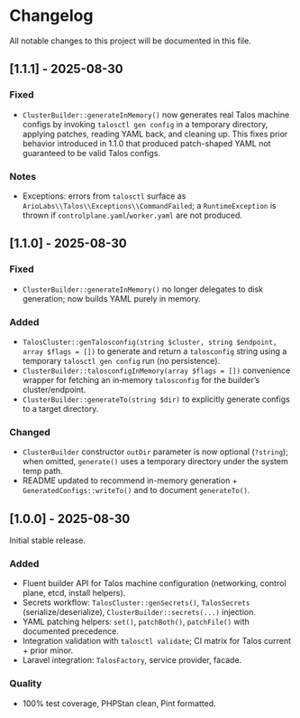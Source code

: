 # Changelog

All notable changes to this project will be documented in this file.

## [1.1.1] - 2025-08-30

### Fixed
- `ClusterBuilder::generateInMemory()` now generates real Talos machine configs by invoking `talosctl gen config` in a temporary directory, applying patches, reading YAML back, and cleaning up. This fixes prior behavior introduced in 1.1.0 that produced patch-shaped YAML not guaranteed to be valid Talos configs.

### Notes
- Exceptions: errors from `talosctl` surface as `ArioLabs\\Talos\\Exceptions\\CommandFailed`; a `RuntimeException` is thrown if `controlplane.yaml`/`worker.yaml` are not produced.

## [1.1.0] - 2025-08-30

### Fixed
- `ClusterBuilder::generateInMemory()` no longer delegates to disk generation; now builds YAML purely in memory.

### Added
- `TalosCluster::genTalosconfig(string $cluster, string $endpoint, array $flags = [])` to generate and return a `talosconfig` string using a temporary `talosctl gen config` run (no persistence).
- `ClusterBuilder::talosconfigInMemory(array $flags = [])` convenience wrapper for fetching an in‑memory `talosconfig` for the builder’s cluster/endpoint.
- `ClusterBuilder::generateTo(string $dir)` to explicitly generate configs to a target directory.

### Changed
- `ClusterBuilder` constructor `outDir` parameter is now optional (`?string`); when omitted, `generate()` uses a temporary directory under the system temp path.
- README updated to recommend in-memory generation + `GeneratedConfigs::writeTo()` and to document `generateTo()`.

## [1.0.0] - 2025-08-30

Initial stable release.

### Added
- Fluent builder API for Talos machine configuration (networking, control plane, etcd, install helpers).
- Secrets workflow: `TalosCluster::genSecrets()`, `TalosSecrets` (serialize/deserialize), `ClusterBuilder::secrets(...)` injection.
- YAML patching helpers: `set()`, `patchBoth()`, `patchFile()` with documented precedence.
- Integration validation with `talosctl validate`; CI matrix for Talos current + prior minor.
- Laravel integration: `TalosFactory`, service provider, facade.

### Quality
- 100% test coverage, PHPStan clean, Pint formatted.
